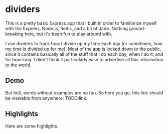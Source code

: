 dividers
========

This is a pretty basic Express app that I built in order to familiarize
myself with the Express, Node.js, Redis, and a bit of Jade. Nothing
ground-breaking here, but it's been fun to play around with.

I use dividers to track how I divide up my time each day (or sometimes, how
my time is divided up for me). Most of the app is locked down to the public,
since it contains basically all of the stuff that I do each day, when I do
it, and for how long. I didn't think it particularly wise to advertise all
this information to the world.

Demo
----
But hell, words without examples are no fun. So here you go, this link
should be viewable from anywhere: TODO:link.

Highlights
----------
Here are some highlights.
